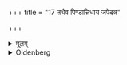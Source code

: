 +++
title = "17 तथैव पिण्डान्निधाय जपेदत्र"

+++

<details><summary>मूलम्</summary>

तथैव पिण्डान्निधाय जपेदत्र पितरो मादयध्वं यथाभागमावृषायध्वमिति १७
</details>

<details><summary>Oldenberg</summary>

18. In the same way he should put down the Piṇḍas for them and should murmur, 'Here, O Fathers, enjoy yourselves; show your manly vigour each for his part' (MB. II, 3, 6).
</details>
